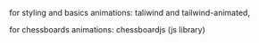 for styling and basics animations: taliwind and tailwind-animated,

for chessboards animations: chessboardjs (js library)
